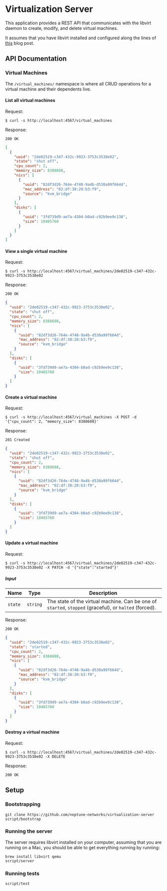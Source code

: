 # Virtualization Server

This application provides a REST API that communicates with the libvirt daemon to create, modify, and delete virtual machines.

It assumes that you have libvirt installed and configured along the lines of [this](https://brooks.sh/2017/12/22/configuring-kvm-on-clear-linux/) blog post.

## API Documentation

### Virtual Machines

The `/virtual_machines/` namespace is where all CRUD operations for a virtual machine and their dependents live.

#### List all virtual machines

Request:

```
$ curl -s http://localhost:4567/virtual_machines
```

Response:

```
200 OK
```

```json
[
  {
    "uuid": "2de02519-c347-432c-9923-3753c3538e02",
    "state": "shut off",
    "cpu_count": 2,
    "memory_size": 8388608,
    "nics": [
      {
        "uuid": "82df3d26-764e-4748-9a4b-d530a99f664d",
        "mac_address": "02:df:38:20:b3:f9",
        "source": "kvm_bridge"
      }
    ],
    "disks": [
      {
        "uuid": "3fd739d9-ae7a-4304-b0ad-c92b9ee9c138",
        "size": 10485760
      }
    ]
  }
]
```

#### View a single virtual machine

Request:

```
$ curl -s http://localhost:4567/virtual_machines/2de02519-c347-432c-9923-3753c3538e02
```

Response:

```
200 OK
```

```json
{
  "uuid": "2de02519-c347-432c-9923-3753c3538e02",
  "state": "shut off",
  "cpu_count": 2,
  "memory_size": 8388608,
  "nics": [
    {
      "uuid": "82df3d26-764e-4748-9a4b-d530a99f664d",
      "mac_address": "02:df:38:20:b3:f9",
      "source": "kvm_bridge"
    }
  ],
  "disks": [
    {
      "uuid": "3fd739d9-ae7a-4304-b0ad-c92b9ee9c138",
      "size": 10485760
    }
  ]
}
```

#### Create a virtual machine

Request:

```
$ curl -s http://localhost:4567/virtual_machines -X POST -d '{"cpu_count": 2, "memory_size": 8388608}'
```

Response:

```
201 Created
```

```json
{
  "uuid": "2de02519-c347-432c-9923-3753c3538e02",
  "state": "shut off",
  "cpu_count": 2,
  "memory_size": 8388608,
  "nics": [
    {
      "uuid": "82df3d26-764e-4748-9a4b-d530a99f664d",
      "mac_address": "02:df:38:20:b3:f9",
      "source": "kvm_bridge"
    }
  ],
  "disks": [
    {
      "uuid": "3fd739d9-ae7a-4304-b0ad-c92b9ee9c138",
      "size": 10485760
    }
  ]
}
```

#### Update a virtual machine

Request:

```
$ curl -s http://localhost:4567/virtual_machines/2de02519-c347-432c-9923-3753c3538e02 -X PATCH -d '{"state":"started"}'
```

##### Input

| Name | Type | Description |
|------|------|-------------|
| `state` | `string` | The state of the virtual machine. Can be one of `started`, `stopped` (graceful), or `halted` (forced).

Response:

```
200 OK
```

```json
{
  "uuid": "2de02519-c347-432c-9923-3753c3538e02",
  "state": "started",
  "cpu_count": 2,
  "memory_size": 8388608,
  "nics": [
    {
      "uuid": "82df3d26-764e-4748-9a4b-d530a99f664d",
      "mac_address": "02:df:38:20:b3:f9",
      "source": "kvm_bridge"
    }
  ],
  "disks": [
    {
      "uuid": "3fd739d9-ae7a-4304-b0ad-c92b9ee9c138",
      "size": 10485760
    }
  ]
}
```

#### Destroy a virtual machine

Request:

```
$ curl -s http://localhost:4567/virtual_machines/2de02519-c347-432c-9923-3753c3538e02 -X DELETE
```

Response:

```
200 OK
```

## Setup

### Bootstrapping

```
git clone https://github.com/neptune-networks/virtualization-server
script/bootstrap
```

### Running the server

The server requires libvirt installed on your computer, assuming that you are running on a Mac, you should be able to get everything running by running:

```
brew install libvirt qemu
script/server
```

### Running tests

```
script/test
```
